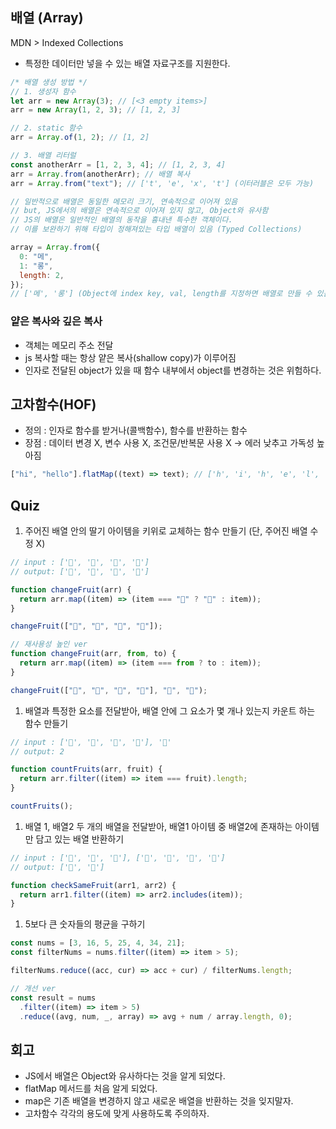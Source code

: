 ## 배열 (Array)

MDN > Indexed Collections

- 특정한 데이터만 넣을 수 있는 배열 자료구조를 지원한다.

```jsx
/* 배열 생성 방법 */
// 1. 생성자 함수
let arr = new Array(3); // [<3 empty items>]
arr = new Array(1, 2, 3); // [1, 2, 3]

// 2. static 함수
arr = Array.of(1, 2); // [1, 2]

// 3. 배열 리터럴
const anotherArr = [1, 2, 3, 4]; // [1, 2, 3, 4]
arr = Array.from(anotherArr); // 배열 복사
arr = Array.from("text"); // ['t', 'e', 'x', 't'] (이터러블은 모두 가능)

// 일반적으로 배열은 동일한 메모리 크기, 연속적으로 이어져 있음
// but, JS에서의 배열은 연속적으로 이어져 있지 않고, Object와 유사함
// JS의 배열은 일반적인 배열의 동작을 흉내낸 특수한 객체이다.
// 이를 보완하기 위해 타입이 정해져있는 타입 배열이 있음 (Typed Collections)

array = Array.from({
  0: "메",
  1: "롱",
  length: 2,
});
// ['메', '롱'] (Object에 index key, val, length를 지정하면 배열로 만들 수 있음)
```

### 얕은 복사와 깊은 복사

- 객체는 메모리 주소 전달
- js 복사할 때는 항상 얕은 복사(shallow copy)가 이루어짐
- 인자로 전달된 object가 있을 때 함수 내부에서 object를 변경하는 것은 위험하다.

## 고차함수(HOF)

- 정의 : 인자로 함수를 받거나(콜백함수), 함수를 반환하는 함수
- 장점 : 데이터 변경 X, 변수 사용 X, 조건문/반복문 사용 X → 에러 낮추고 가독성 높아짐

```jsx
["hi", "hello"].flatMap((text) => text); // ['h', 'i', 'h', 'e', 'l', 'l', 'o']
```

## Quiz

1. 주어진 배열 안의 딸기 아이템을 키위로 교체하는 함수 만들기 (단, 주어진 배열 수정 X)

```jsx
// input : ['🍌', '🍓', '🍇', '🍓']
// output: ['🍌', '🥝', '🍇', '🥝']

function changeFruit(arr) {
  return arr.map((item) => (item === "🍓" ? "🥝" : item));
}

changeFruit(["🍌", "🍓", "🍇", "🍓"]);

// 재사용성 높인 ver
function changeFruit(arr, from, to) {
  return arr.map((item) => (item === from ? to : item));
}

changeFruit(["🍌", "🍓", "🍇", "🍓"], "🍓", "🥝");
```

1. 배열과 특정한 요소를 전달받아, 배열 안에 그 요소가 몇 개나 있는지 카운트 하는 함수 만들기

```jsx
// input : ['🍌', '🥝', '🍇', '🥝'], '🥝'
// output: 2

function countFruits(arr, fruit) {
  return arr.filter((item) => item === fruit).length;
}

countFruits();
```

1. 배열 1, 배열2 두 개의 배열을 전달받아, 배열1 아이템 중 배열2에 존재하는 아이템만 담고 있는 배열 반환하기

```jsx
// input : ['🍌', '🥝', '🍇'], ['🍌', '🍓', '🍇', '🍓']
// output: ['🍌', '🍇']

function checkSameFruit(arr1, arr2) {
  return arr1.filter((item) => arr2.includes(item));
}
```

1. 5보다 큰 숫자들의 평균을 구하기

```jsx
const nums = [3, 16, 5, 25, 4, 34, 21];
const filterNums = nums.filter((item) => item > 5);

filterNums.reduce((acc, cur) => acc + cur) / filterNums.length;

// 개선 ver
const result = nums
  .filter((item) => item > 5)
  .reduce((avg, num, _, array) => avg + num / array.length, 0);
```

## 회고

- JS에서 배열은 Object와 유사하다는 것을 알게 되었다.
- flatMap 메서드를 처음 알게 되었다.
- map은 기존 배열을 변경하지 않고 새로운 배열을 반환하는 것을 잊지말자.
- 고차함수 각각의 용도에 맞게 사용하도록 주의하자.
